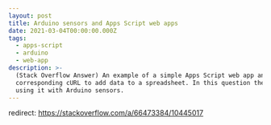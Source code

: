 ```yaml
---
layout: post
title: Arduino sensors and Apps Script web apps
date: 2021-03-04T00:00:00.000Z
tags:
  - apps-script
  - arduino
  - web-app
description: >-
  (Stack Overflow Answer) An example of a simple Apps Script web app and a
  corresponding cURL to add data to a spreadsheet. In this question the user was
  using it with Arduino sensors.
---
```

redirect: https://stackoverflow.com/a/66473384/10445017

